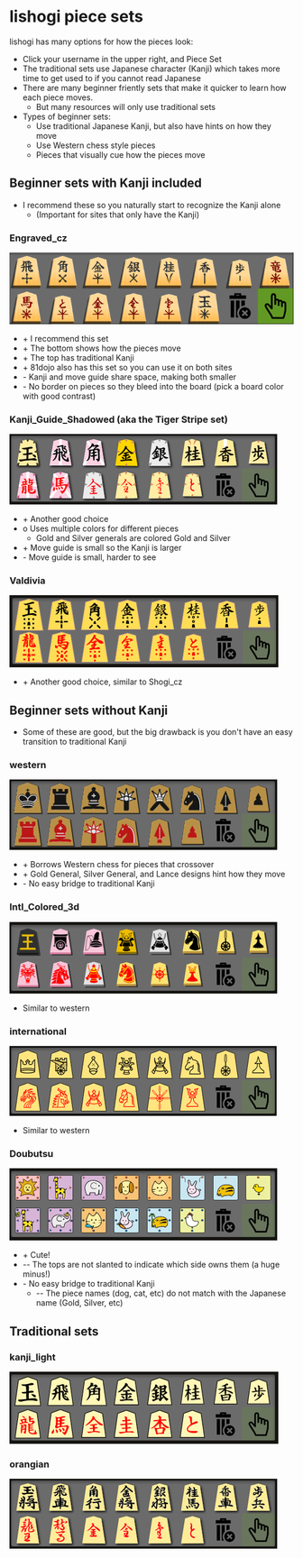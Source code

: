 # lishogi piece sets
lishogi has many options for how the pieces look:
  * Click your username in the upper right, and Piece Set
  * The traditional sets use Japanese character (Kanji) which takes more time to get used to if you cannot read Japanese
  * There are many beginner friently sets that make it quicker to learn how each piece moves.
    * But many resources will only use traditional sets
  * Types of beginner sets:
    * Use traditional Japanese Kanji, but also have hints on how they move
    * Use Western chess style pieces
    * Pieces that visually cue how the pieces move

## Beginner sets with Kanji included
* I recommend these so you naturally start to recognize the Kanji alone
  * (Important for sites that only have the Kanji)

### Engraved_cz
![](media/lishogi_sets/Engraved_cz.png)
  * \+ I recommend this set
  * \+ The bottom shows how the pieces move
  * \+ The top has traditional Kanji
  * \+ 81dojo also has this set so you can use it on both sites
  * \- Kanji and move guide share space, making both smaller
  * \- No border on pieces so they bleed into the board (pick a board color with good contrast)

### Kanji_Guide_Shadowed (aka the Tiger Stripe set)
![](media/lishogi_sets/Kanji_Guide_Shadowed.png)
  * \+ Another good choice
  * o Uses multiple colors for different pieces
    * Gold and Silver generals are colored Gold and Silver
  * \+ Move guide is small so the Kanji is larger
  * \- Move guide is small, harder to see

### Valdivia
![](media/lishogi_sets/Valdivia.png)
  * \+ Another good choice, similar to Shogi_cz

## Beginner sets without Kanji
* Some of these are good, but the big drawback is you don't have an easy transition to traditional Kanji

### western
![](media/lishogi_sets/western.png)
  * \+ Borrows Western chess for pieces that crossover
  * \+ Gold General, Silver General, and Lance designs hint how they move
  * \- No easy bridge to traditional Kanji

### Intl_Colored_3d
![](media/lishogi_sets/Intl_Colored_3D.png)
  * Similar to western

### international
![](media/lishogi_sets/international.png)
  * Similar to western
  
### Doubutsu
![](media/lishogi_sets/doubutsu.png)
  * \+ Cute!
  * \-- The tops are not slanted to indicate which side owns them (a huge minus!)
  * \- No easy bridge to traditional Kanji
    * \-- The piece names (dog, cat, etc) do not match with the Japanese name (Gold, Silver, etc)

## Traditional sets
### kanji_light
![](media/lishogi_sets/kanji_light.png)

### orangian
![](media/lishogi_sets/orangain.png)

